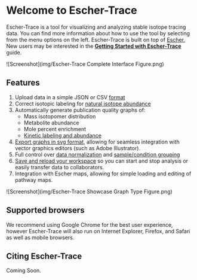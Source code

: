 # Welcome to Escher-Trace

Escher-Trace is a tool for visualizing and analyzing stable isotope tracing data. You can find more information about how to use the tool by selecting from the menu options on the left. Escher-Trace is built on top of [Escher.](https://escher.github.io/#/) New users may be interested in the [**Getting Started with Escher-Trace**](GettingStarted) guide. 

![Screenshot](img/Escher-Trace Complete Interface Figure.png)

## Features
1. Upload data in a simple JSON or CSV [format](GettingStarted/#13-importing-tracer-data)
2. Correct isotopic labeling for [natural isotope abundance](Calculations/#91-natural-isotope-abundance-correction)
3. Automatically generate publication quality graphs of:
    - Mass isotopomer distribution
    - Metabolite abundance
    - Mole percent enrichment
    - [Kinetic labeling and abundance](Analysis/#63-generate-time-series-graphs)   
4. [Export graphs in svg format](EditIndivGraphs/#24-downloading-an-individual-graph), allowing for seamless integration with vector graphics editors (such as Adobe Illustrator).
5. Full control over [data normalization](Analysis/#62-normalize-metabolite-abundances) and [sample/condition grouping](EditData)
6. [Save and reload your workspace](SaveWorkspace) so you can start and stop analysis or easily transfer data to collaborators.
7. Integration with Escher maps, allowing for simple loading and editing of pathway maps.


![Screenshot](img/Escher-Trace Showcase Graph Type Figure.png)

## Supported browsers
We recommend using Google Chrome for the best user experience, however Escher-Trace will also run on Internet Explorer, Firefox, and Safari as well as mobile browsers.

## Citing Escher-Trace
Coming Soon.
